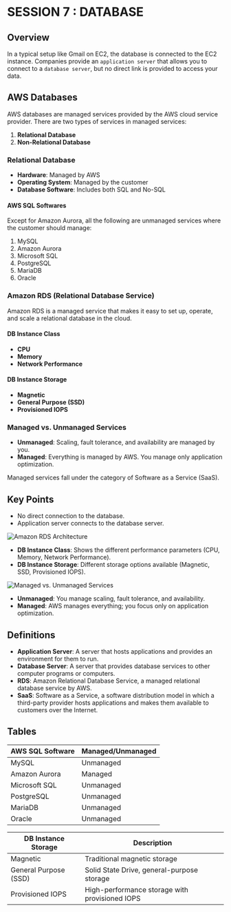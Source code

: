 # SESSION 7 : DATABASE

## Overview

In a typical setup like Gmail on EC2, the database is connected to the EC2 instance. Companies provide an `application server` that allows you to connect to a `database server`, but no direct link is provided to access your data.

## AWS Databases

AWS databases are managed services provided by the AWS cloud service provider. There are two types of services in managed services:

1. **Relational Database**
2. **Non-Relational Database**

### Relational Database

- **Hardware**: Managed by AWS
- **Operating System**: Managed by the customer
- **Database Software**: Includes both SQL and No-SQL

#### AWS SQL Softwares

Except for Amazon Aurora, all the following are unmanaged services where the customer should manage:

1. MySQL
2. Amazon Aurora
3. Microsoft SQL
4. PostgreSQL
5. MariaDB
6. Oracle

### Amazon RDS (Relational Database Service)

Amazon RDS is a managed service that makes it easy to set up, operate, and scale a relational database in the cloud. 

#### DB Instance Class

- **CPU**
- **Memory**
- **Network Performance**

#### DB Instance Storage

- **Magnetic**
- **General Purpose (SSD)**
- **Provisioned IOPS**

### Managed vs. Unmanaged Services

- **Unmanaged**: Scaling, fault tolerance, and availability are managed by you.
- **Managed**: Everything is managed by AWS. You manage only application optimization.

Managed services fall under the category of Software as a Service (SaaS).

## Key Points

- No direct connection to the database.
- Application server connects to the database server.


![Amazon RDS Architecture](https://github.com/user-attachments/assets/dc53b007-f9d4-47ae-8087-cae2ddb83c87)

- **DB Instance Class**: Shows the different performance parameters (CPU, Memory, Network Performance).
- **DB Instance Storage**: Different storage options available (Magnetic, SSD, Provisioned IOPS).


![Managed vs. Unmanaged Services](https://github.com/user-attachments/assets/f9e47025-1c89-40f4-95fb-fb30ed703102)

- **Unmanaged**: You manage scaling, fault tolerance, and availability.
- **Managed**: AWS manages everything; you focus only on application optimization.

## Definitions

- **Application Server**: A server that hosts applications and provides an environment for them to run.
- **Database Server**: A server that provides database services to other computer programs or computers.
- **RDS**: Amazon Relational Database Service, a managed relational database service by AWS.
- **SaaS**: Software as a Service, a software distribution model in which a third-party provider hosts applications and makes them available to customers over the Internet.

## Tables

| AWS SQL Software | Managed/Unmanaged |
| ---------------- | ----------------- |
| MySQL            | Unmanaged         |
| Amazon Aurora    | Managed           |
| Microsoft SQL    | Unmanaged         |
| PostgreSQL       | Unmanaged         |
| MariaDB          | Unmanaged         |
| Oracle           | Unmanaged         |

| DB Instance Storage   | Description                                    |
| --------------------- | ---------------------------------------------- |
| Magnetic              | Traditional magnetic storage                   |
| General Purpose (SSD) | Solid State Drive, general-purpose storage     |
| Provisioned IOPS      | High-performance storage with provisioned IOPS |
